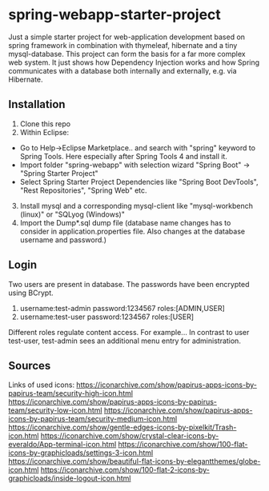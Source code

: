 # spring-webapp-starter-project

Just a simple starter project for web-application development based on spring framework in combination with thymeleaf, hibernate and a tiny mysql-database. This project can form the basis for a far more complex web system. It just shows how Dependency Injection works and how Spring communicates with a database both internally and externally, e.g. via Hibernate. 

## Installation
1. Clone this repo
2. Within Eclipse:
  - Go to Help->Eclipse Marketplace.. and search with "spring" keyword to Spring Tools. Here especially after Spring Tools 4 and install it.
  - Import folder "spring-webapp" with selection wizard "Spring Boot" -> "Spring Starter Project"
  - Select Spring Starter Project Dependencies like "Spring Boot DevTools", "Rest Repositories", "Spring Web" etc.
3. Install mysql and a corresponding mysql-client like "mysql-workbench (linux)" or "SQLyog (Windows)"
4. Import the Dump*.sql dump file (database name changes has to consider in application.properties file. Also changes at the database username and password.)

## Login
Two users are present in database. The passwords have been encrypted using BCrypt.
1. username:test-admin
   password:1234567 
   roles:[ADMIN,USER]
2. username:test-user
   password:1234567 
   roles:[USER]
   
Different roles regulate content access. For example... In contrast to user test-user, test-admin sees an additional menu entry for administration.

## Sources
Links of used icons:
https://iconarchive.com/show/papirus-apps-icons-by-papirus-team/security-high-icon.html
https://iconarchive.com/show/papirus-apps-icons-by-papirus-team/security-low-icon.html
https://iconarchive.com/show/papirus-apps-icons-by-papirus-team/security-medium-icon.html
https://iconarchive.com/show/gentle-edges-icons-by-pixelkit/Trash-icon.html 
https://iconarchive.com/show/crystal-clear-icons-by-everaldo/App-terminal-icon.html
https://iconarchive.com/show/100-flat-icons-by-graphicloads/settings-3-icon.html
https://iconarchive.com/show/beautiful-flat-icons-by-elegantthemes/globe-icon.html
https://iconarchive.com/show/100-flat-2-icons-by-graphicloads/inside-logout-icon.html
